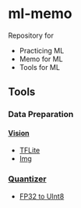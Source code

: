# ml-memo
Repository for
- Practicing ML
- Memo for ML
- Tools for ML

## Tools
### Data Preparation
#### [Vision](tools/data_prep/vision)
- [TFLite](tools/data_prep/vision/tflite.py)
- [Img](tools/data_prep/vision/img.py)

### [Quantizer](tools/quantizer)
- [FP32 to UInt8](tools/quantizer/fp32_2_uint8.py)